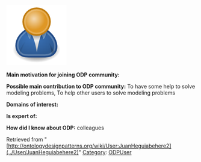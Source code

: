 [![Image:ODPUser.png](../images/a/a6/ODPUser.png)](../Image/ODPUser.png "Image:ODPUser.png")




  





__Main motivation for joining ODP community:__


__Possible main contribution to ODP community:__ To have some help to solve modeling problems, To help other users to solve modeling problems


__Domains of interest:__


  



__Is expert of:__


  

__How did I know about ODP:__ colleagues






Retrieved from "[http://ontologydesignpatterns.org/wiki/User:JuanHeguiabehere2](../User/JuanHeguiabehere2)"
 [Category](http://ontologydesignpatterns.org/wiki/Special:Categories "Special:Categories"): [ODPUser](../Category/ODPUser "Category:ODPUser")